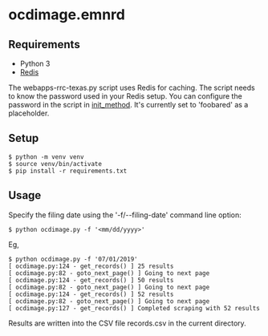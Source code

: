 # ocdimage.emnrd

## Requirements

- Python 3
- [Redis](https://redis.io/download)

The webapps-rrc-texas.py script uses Redis for caching. The script needs to know the password used in your Redis setup. You
can configure the password in the script in [init_method](). It's currently set to 'foobared' as a placeholder.

## Setup

    $ python -m venv venv
    $ source venv/bin/activate
    $ pip install -r requirements.txt

## Usage

Specify the filing date using the '-f/--filing-date' command line option:

    $ python ocdimage.py -f '<mm/dd/yyyy>'

Eg,

    $ python ocdimage.py -f '07/01/2019'
    [ ocdimage.py:124 - get_records() ] 25 results
    [ ocdimage.py:82 - goto_next_page() ] Going to next page
    [ ocdimage.py:124 - get_records() ] 50 results
    [ ocdimage.py:82 - goto_next_page() ] Going to next page
    [ ocdimage.py:124 - get_records() ] 52 results
    [ ocdimage.py:82 - goto_next_page() ] Going to next page
    [ ocdimage.py:127 - get_records() ] Completed scraping with 52 results

Results are written into the CSV file records.csv in the current directory.

